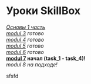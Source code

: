# **Уроки SkillBox** <br>

_<a href="/app.python.lass.1">Основы 1 часть</a> <br>
<a href="/tree/master/modul_3">modul 3</a> готово <br>
<a href="/tree/master/modul_4">modul 4</a> готово <br>
<a href="/tree/master/modul_5">modul 5</a> готово <br>
<a href="/tree/master/modul_6">modul 6</a> готово <br>_
**<a href="/tree/master/modul_7">modul 7</a> начал (task_1 - task_4)!** <br>
_modul 8 на подходе! <br>_

sfsfd